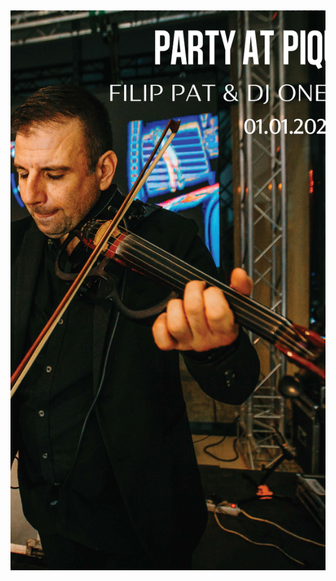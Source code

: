 <!DOCTYPE html>
<html>
<body>
<img src="https://raw.githubusercontent.com/vks-it/vks-it.github.io/main/docs/assets/Untitled%20design.png"/>
</body>
</html>